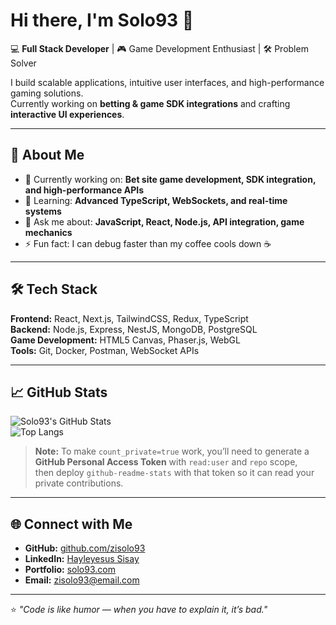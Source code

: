 # Hi there, I'm Solo93 👋

💻 **Full Stack Developer** | 🎮 Game Development Enthusiast | 🛠 Problem Solver  

I build scalable applications, intuitive user interfaces, and high-performance gaming solutions.  
Currently working on **betting & game SDK integrations** and crafting **interactive UI experiences**.

---

## 🚀 About Me
- 🔭 Currently working on: **Bet site game development, SDK integration, and high-performance APIs**
- 🌱 Learning: **Advanced TypeScript, WebSockets, and real-time systems**
- 💬 Ask me about: **JavaScript, React, Node.js, API integration, game mechanics**
- ⚡ Fun fact: I can debug faster than my coffee cools down ☕  

---

## 🛠 Tech Stack
**Frontend:** React, Next.js, TailwindCSS, Redux, TypeScript  
**Backend:** Node.js, Express, NestJS, MongoDB, PostgreSQL  
**Game Development:** HTML5 Canvas, Phaser.js, WebGL  
**Tools:** Git, Docker, Postman, WebSocket APIs  

---

## 📈 GitHub Stats
![Solo93's GitHub Stats](https://github-readme-stats.vercel.app/api?username=zisolo93&show_icons=true&count_private=true&theme=radical)  
![Top Langs](https://github-readme-stats.vercel.app/api/top-langs/?username=zisolo93&layout=compact&theme=radical)

> **Note:** To make `count_private=true` work, you’ll need to generate a **GitHub Personal Access Token** with `read:user` and `repo` scope,  
> then deploy `github-readme-stats` with that token so it can read your private contributions.

---

## 🌐 Connect with Me
- **GitHub:** [github.com/zisolo93](https://github.com/zisolo93)
- **LinkedIn:** [Hayleyesus Sisay](https://www.linkedin.com/in/hayleyesus-sisay-398673318)
- **Portfolio:** [solo93.com](https://solo93.com)
- **Email:** [zisolo93@email.com](mailto:zisolo93@email.com)

---

⭐ _"Code is like humor — when you have to explain it, it’s bad."_
